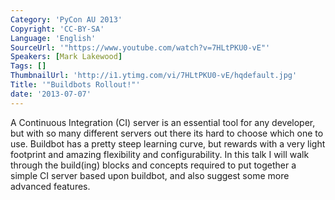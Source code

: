 ```yaml
---
Category: 'PyCon AU 2013'
Copyright: 'CC-BY-SA'
Language: 'English'
SourceUrl: '"https://www.youtube.com/watch?v=7HLtPKU0-vE"'
Speakers: [Mark Lakewood]
Tags: []
ThumbnailUrl: 'http://i1.ytimg.com/vi/7HLtPKU0-vE/hqdefault.jpg'
Title: '"Buildbots Rollout!"'
date: '2013-07-07'
---
```

A Continuous Integration (CI) server is an essential tool for any developer, but with so many different servers out there its hard to choose which one to use. Buildbot has a pretty steep learning curve, but rewards with a very light footprint and amazing flexibility and configurability. In this talk I will walk through the build(ing) blocks and concepts required to put together a simple CI server based upon buildbot, and also suggest some more advanced features.